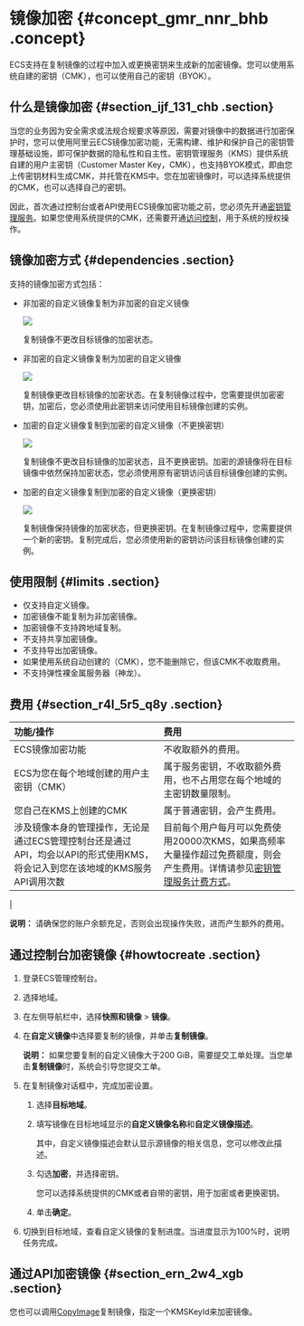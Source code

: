 # 镜像加密 {#concept_gmr_nnr_bhb .concept}

ECS支持在复制镜像的过程中加入或更换密钥来生成新的加密镜像。您可以使用系统自建的密钥（CMK），也可以使用自己的密钥（BYOK）。

## 什么是镜像加密 {#section_ijf_131_chb .section}

当您的业务因为安全需求或法规合规要求等原因，需要对镜像中的数据进行加密保护时，您可以使用阿里云ECS镜像加密功能，无需构建、维护和保护自己的密钥管理基础设施，即可保护数据的隐私性和自主性。密钥管理服务（KMS）提供系统自建的用户主密钥（Customer Master Key，CMK），也支持BYOK模式，即由您上传密钥材料生成CMK，并托管在KMS中。您在加密镜像时，可以选择系统提供的CMK，也可以选择自己的密钥。

因此，首次通过控制台或者API使用ECS镜像加密功能之前，您必须先开通[密钥管理服务](https://www.aliyun.com/product/kms)。如果您使用系统提供的CMK，还需要开通[访问控制](https://www.aliyun.com/product/ram)，用于系统的授权操作。

## 镜像加密方式 {#dependencies .section}

支持的镜像加密方式包括：

-   非加密的自定义镜像复制为非加密的自定义镜像

    ![](http://static-aliyun-doc.oss-cn-hangzhou.aliyuncs.com/assets/img/136784/155316772140819_zh-CN.png)

    复制镜像不更改目标镜像的加密状态。

-   非加密的自定义镜像复制为加密的自定义镜像

    ![](http://static-aliyun-doc.oss-cn-hangzhou.aliyuncs.com/assets/img/136784/155316772140820_zh-CN.png)

    复制镜像更改目标镜像的加密状态。在复制镜像过程中，您需要提供加密密钥，加密后，您必须使用此密钥来访问使用目标镜像创建的实例。

-   加密的自定义镜像复制到加密的自定义镜像（不更换密钥）

    ![](http://static-aliyun-doc.oss-cn-hangzhou.aliyuncs.com/assets/img/136784/155316772140821_zh-CN.png)

    复制镜像不更改目标镜像的加密状态，且不更换密钥。加密的源镜像将在目标镜像中依然保持加密状态，您必须使用原有密钥访问该目标镜像创建的实例。

-   加密的自定义镜像复制到加密的自定义镜像（更换密钥）

    ![](http://static-aliyun-doc.oss-cn-hangzhou.aliyuncs.com/assets/img/136784/155316772140823_zh-CN.png)

    复制镜像保持镜像的加密状态，但更换密钥。在复制镜像过程中，您需要提供一个新的密钥。复制完成后，您必须使用新的密钥访问该目标镜像创建的实例。


## 使用限制 {#limits .section}

-   仅支持自定义镜像。
-   加密镜像不能复制为非加密镜像。
-   加密镜像不支持跨地域复制。
-   不支持共享加密镜像。
-   不支持导出加密镜像。
-   如果使用系统自动创建的（CMK），您不能删除它，但该CMK不收取费用。
-   不支持弹性裸金属服务器（神龙）。

## 费用 {#section_r4l_5r5_q8y .section}

|功能/操作|费用|
|:----|:-|
|ECS镜像加密功能|不收取额外的费用。|
|ECS为您在每个地域创建的用户主密钥（CMK）|属于服务密钥，不收取额外费用，也不占用您在每个地域的主密钥数量限制。|
|您自己在KMS上创建的CMK|属于普通密钥，会产生费用。|
|涉及镜像本身的管理操作，无论是通过ECS管理控制台还是通过API，均会以API的形式使用KMS，将会记入到您在该地域的KMS服务API调用次数| 目前每个用户每月可以免费使用20000次KMS，如果高频率大量操作超过免费额度，则会产生费用。详情请参见[密钥管理服务计费方式](https://help.aliyun.com/document_detail/52608.html)。

 |

**说明：** 请确保您的账户余额充足，否则会出现操作失败，进而产生额外的费用。

## 通过控制台加密镜像 {#howtocreate .section}

1.  登录ECS管理控制台。
2.  选择地域。
3.  在左侧导航栏中，选择**快照和镜像** \> **镜像**。
4.  在**自定义镜像**中选择要复制的镜像，并单击**复制镜像**。

    **说明：** 如果您要复制的自定义镜像大于200 GiB，需要提交工单处理。当您单击**复制镜像**时，系统会引导您提交工单。

5.  在复制镜像对话框中，完成加密设置。
    1.  选择**目标地域**。
    2.  填写镜像在目标地域显示的**自定义镜像名称**和**自定义镜像描述**。

        其中，自定义镜像描述会默认显示源镜像的相关信息，您可以修改此描述。

    3.  勾选**加密**，并选择密钥。

        您可以选择系统提供的CMK或者自带的密钥，用于加密或者更换密钥。

    4.  单击**确定**。
6.  切换到目标地域，查看自定义镜像的复制进度。当进度显示为100%时，说明任务完成。

## 通过API加密镜像 {#section_ern_2w4_xgb .section}

您也可以调用[CopyImage](cn.zh-CN/API参考/镜像/CopyImage.md#)复制镜像，指定一个KMSKeyId来加密镜像。


